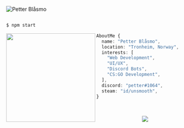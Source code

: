 ![Petter Blåsmo](https://media.licdn.com/dms/image/C4D16AQGjJnu-C3mZIA/profile-displaybackgroundimage-shrink_350_1400/0/1661345206902?e=1683158400&v=beta&t=GDBNcSaSPhB9AMaVuY8qK_MPXhNR4sdenZpn6k_CkiY)

<p align="center">
  <img src="https://komarev.com/ghpvc/?username=petterblaasmo" alt="" />
</p>

```php
$ npm start
```

<img align="left" src="https://cdn.discordapp.com/attachments/909697848831004734/1082796194859864114/github.jpg" alt="" height="239" /> 

```ts
AboutMe {
  name: "Petter Blåsmo",
  location: "Tronheim, Norway",
  interests: [
    "Web Development",
    "UI/UX",
    "Discord Bots",
    "CS:GO Development",
  ],
  discord: "petter#1064",
  steam: "id/unsmooth",
}
```

<br />

<p align="center">
  <a href="https://skillicons.dev">
    <img src="https://skillicons.dev/icons?i=ts,js,nodejs,react,express,mongodb,discord,bots,sass,python,arduino&coding=cute" />
  </a>
</p>

<p align="center" height="300">
  <img src="https://spotify-github-profile.vercel.app/api/view?uid=pf3t2e8kqeudc7kd6atzlbp0y&cover_image=true&theme=natemoo-re&show_offline=true&background_color=121212&interchange=true&bar_color=53b14f&bar_color_cover=false" alt="" />
</p>
